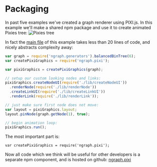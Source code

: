 # Packaging

In past five examples we've created a graph renderer using PIXI.js. In this
example we'll make a shared npm package and use it to create animated Pixies tree:
![Pixies tree](http://i.snag.gy/XNxJV.jpg)

In fact the [main file](index.js) of this example takes less than 20 lines of code, and 
nicely abstracts complexity away:

``` js
var graph = require('ngraph.generators').balancedBinTree(6);
var createPixiGraphics = require('ngraph.pixi');

var pixiGraphics = createPixiGraphics(graph);

// setup our custom looking nodes and links:
pixiGraphics.createNodeUI(require('./lib/createNodeUI'))
  .renderNode(require('./lib/renderNode'))
  .createLinkUI(require('./lib/createLinkUI'))
  .renderLink(require('./lib/renderLink'));

// just make sure first node does not move:
var layout = pixiGraphics.layout;
layout.pinNode(graph.getNode(1), true);

// begin animation loop:
pixiGraphics.run();
```

The most important part is:

```
var createPixiGraphics = require('ngraph.pixi');
```

Now all code which we think will be useful for other developers is a separate
npm component, and is hosted on github: [ngraph.pixi](https://github.com/anvaka/ngraph.pixi)
